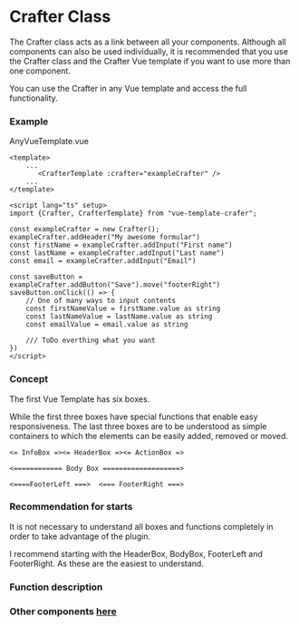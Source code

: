 # Crafter Class

The Crafter class acts as a link between all your components. Although all components can also be used individually, it is recommended that you use the Crafter class and the Crafter Vue template if you want to use more than one component.

You can use the Crafter in any Vue template and access the full functionality.

### Example

AnyVueTemplate.vue

````
<template>
    ...
       <CrafterTemplate :crafter="exampleCrafter" />
    ...
</template>

<script lang="ts" setup>
import {Crafter, CrafterTemplate} from "vue-template-crafer";

const exampleCrafter = new Crafter();
exampleCrafter.addHeader("My awesome formular")
const firstName = exampleCrafter.addInput("First name")
const lastName = exampleCrafter.addInput("Last name")
const email = exampleCrafter.addInput("Email")

const saveButton = exampleCrafter.addButton("Save").move("footerRight")
saveButton.onClick(() => {
    // One of many ways to input contents
    const firstNameValue = firstName.value as string
    const lastNameValue = lastName.value as string
    const emailValue = email.value as string
    
    /// ToDo everthing what you want
}) 
</script>

````

### Concept

The first Vue Template has six boxes.

While the first three boxes have special functions that enable easy responsiveness. The last three boxes are to be understood as simple containers to which the elements can be easily added, removed or moved.

````
<= InfoBox =><= HeaderBox =><= ActionBox =>

<============ Body Box ===================>

<====FooterLeft ===>  <=== FooterRight ===>
````

### Recommendation for starts
It is not necessary to understand all boxes and functions completely in order to take advantage of the plugin.

I recommend starting with the HeaderBox, BodyBox, FooterLeft and FooterRight. As these are the easiest to understand.

### Function description



### Other components [here](./../Components.README.md)